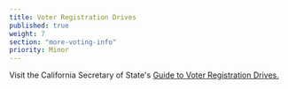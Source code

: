 ```yaml
---
title: Voter Registration Drives
published: true
weight: 7
section: "more-voting-info"
priority: Minor
---
```

Visit the California Secretary of State's [Guide to Voter Registration Drives.](http://www.sos.ca.gov/elections/additional-elections-information/publications-and-resources/guide-vr-drives/)
